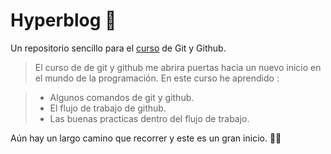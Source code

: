 # Hyperblog 🚀
Un repositorio sencillo para el [curso](https://platzi.com/clases/1557-git-github/) de Git y Github.

>El curso de de git y github me abrira puertas hacia un nuevo inicio en el mundo de la programación.
En este curso he aprendido :


> -  Algunos comandos de git y github.
> - El flujo de trabajo de github.
>- Las buenas practicas dentro del flujo de trabajo.

Aún  hay un largo camino que recorrer y este es un gran  inicio. 👨‍💻